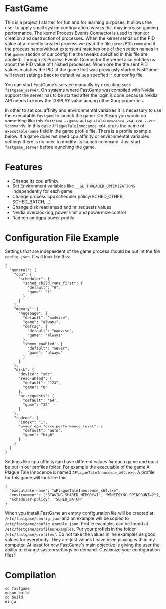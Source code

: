 # FastGame

This is a project I started for fun and for learning purposes. It allows the user to apply small system configuration
tweaks that may increase gaming performance. The kernel Process Events Connector is used to monitor creation and
destruction of processes. When the kernel sends us the PID value of a recently created process we read the file
`/proc/PID/comm` and if the process name(without extension) matches one of the section names in the `games` section
of our config file the tweaks specified in this file are applied. Through its Process Events Connector the kernel also
notifies us about the PID value of finished processes. When one the the sent PID values matches the PID of the game
that was previously started FastGame will revert settings back to default values specfied in our config file.

You can start FastGame's service manually by executing `sudo fastgame_server`. On systems where FastGame was compiled
with Nvidia support the server has to be started after the login is done because Nvidia API needs to know the DISPLAY
value among other Xorg properties.

In other to set cpu affinity and environmental variables it is necessary to use the executable `fastgame` to launch
the game. On Steam you would do something like this `fastgame --game APlagueTaleInnocence_x64.exe --run %command%`. In
this case `APlagueTaleInnocence_x64.exe` is the name of `executable-name` field in the game profile file. There is a
profile example below. If a game does not need cpu affinity or environmental variables settings there is no need to
modify its launch command. Just start `fastgame_server` before launching the game.

# Features

- Change its cpu affinity
- Set Environment variables like `__GL_THREADED_OPTIMIZATIONS` independently for each game
- Change process cpu scheduler policy(SCHED_OTHER, SCHED_BATCH,...)
- Change disk read ahead and nr_requests values
- Nvidia overclocking, power limit and powermize control
- Radeon amdgpu power profile

# Configuration File Example

Settings that are independent of the game process should be put int the file `config.json`. It will look like this:

```
{
  "general": {
    "cpu": {
      "scheduler": {
        "sched_child_runs_first": {
          "default": "0",
          "game": "1"
        }
      }
    },
    "memory": {
      "hugepage": {
        "default": "madvise",
        "game": "always",
        "defrag": {
          "default": "madvise",
          "game": "always"
        },
        "shmem_enabled": {
          "default": "never",
          "game": "always"
        }
      }
    },
    "disk": {
      "device": "sdc",
      "read-ahead": {
        "default": "128",
        "game": "0"
      },
      "nr-requests": {
        "default": "64",
        "game": "32"
      }
    },
    "radeon": {
      "index": "1",
      "power_dpm_force_performance_level": {
        "default": "auto",
        "game": "high"
      }
    }
  }
}
```

Settings like cpu affinity can have different values for each game and must be put in our profiles folder. For example
the executable of the game A Plague Tale Innocence is named `APlagueTaleInnocence_x64.exe`. A profile for this game will
look like this

```
{
  "executable-name": "APlagueTaleInnocence_x64.exe",
  "environment": ["STAGING_SHARED_MEMORY=1", "WINEFSYNC_SPINCOUNT=2"],
  "scheduler-policy": "SCHED_BATCH"
}
```

When you install FastGame an empty configuration file will be created at `/etc/fastgame/config.json` and an example
will be copied to `/etc/fastgame/config_example.json`. Profile examples can be found at `/etc/fastgame/profiles/examples`.
Put your profiels in the folder `/etc/fastgame/profiles/`. Do not take the values in the examples as good values for
everybody. They are just values I have been playing with in my computer. At least for now FastGame's main objective is
giving the user the ability to change system settings on demand. Customize your configuration files!

# Compilation

```
cd fastgame
meson build
cd build
ninja
```
